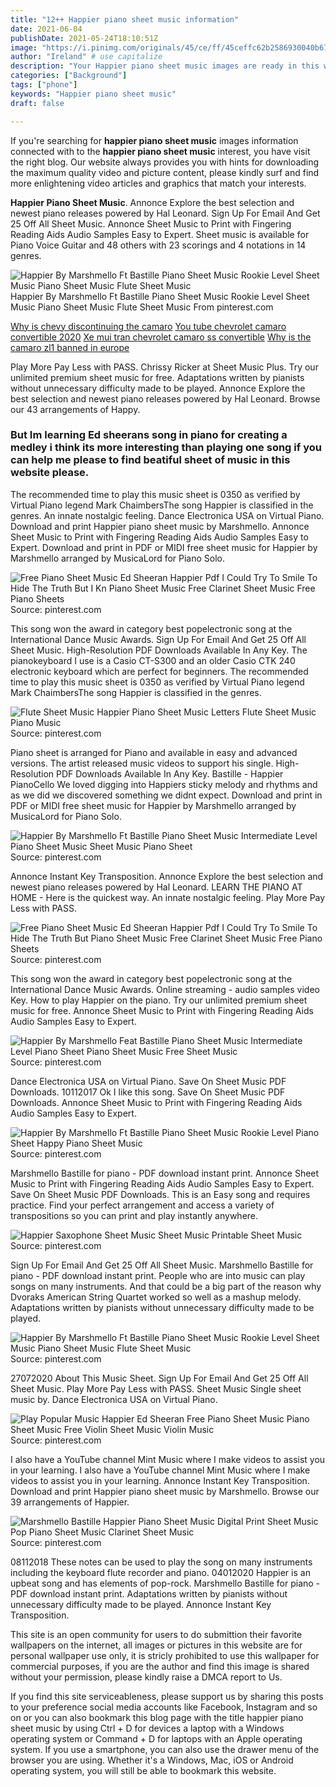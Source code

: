 ```yaml
---
title: "12++ Happier piano sheet music information"
date: 2021-06-04
publishDate: 2021-05-24T18:10:51Z
image: "https://i.pinimg.com/originals/45/ce/ff/45ceffc62b2586930040b67e04772a88.png"
author: "Ireland" # use capitalize
description: "Your Happier piano sheet music images are ready in this website. Happier piano sheet music are a topic that is being searched for and liked by netizens today. You can Find and Download the Happier piano sheet music files here. Download all free images."
categories: ["Background"]
tags: ["phone"]
keywords: "Happier piano sheet music"
draft: false

---
```


If you're searching for **happier piano sheet music** images information connected with to the **happier piano sheet music** interest, you have visit the right  blog.  Our website always  provides you with  hints  for downloading  the maximum  quality video and picture  content, please kindly surf and find more enlightening video articles and graphics  that match your interests.

**Happier Piano Sheet Music**. Annonce Explore the best selection and newest piano releases powered by Hal Leonard. Sign Up For Email And Get 25 Off All Sheet Music. Annonce Sheet Music to Print with Fingering Reading Aids Audio Samples Easy to Expert. Sheet music is available for Piano Voice Guitar and 48 others with 23 scorings and 4 notations in 14 genres.

![Happier By Marshmello Ft Bastille Piano Sheet Music Rookie Level Sheet Music Piano Sheet Music Flute Sheet Music](https://i.pinimg.com/originals/c1/21/5c/c1215c1f04f1a9f704e4839b24e1331c.jpg "Happier By Marshmello Ft Bastille Piano Sheet Music Rookie Level Sheet Music Piano Sheet Music Flute Sheet Music")
Happier By Marshmello Ft Bastille Piano Sheet Music Rookie Level Sheet Music Piano Sheet Music Flute Sheet Music From pinterest.com

[Why is chevy discontinuing the camaro](/why-is-chevy-discontinuing-the-camaro/)
[You tube chevrolet camaro convertible 2020](/you-tube-chevrolet-camaro-convertible-2020/)
[Xe mui tran chevrolet camaro ss convertible](/xe-mui-tran-chevrolet-camaro-ss-convertible/)
[Why is the camaro zl1 banned in europe](/why-is-the-camaro-zl1-banned-in-europe/)

Play More Pay Less with PASS. Chrissy Ricker at Sheet Music Plus. Try our unlimited premium sheet music for free. Adaptations written by pianists without unnecessary difficulty made to be played. Annonce Explore the best selection and newest piano releases powered by Hal Leonard. Browse our 43 arrangements of Happy.

### But Im learning Ed sheerans song in piano for creating a medley i think its more interesting than playing one song if you can help me please to find beatiful sheet of music in this website please.

The recommended time to play this music sheet is 0350 as verified by Virtual Piano legend Mark ChaimbersThe song Happier is classified in the genres. An innate nostalgic feeling. Dance Electronica USA on Virtual Piano. Download and print Happier piano sheet music by Marshmello. Annonce Sheet Music to Print with Fingering Reading Aids Audio Samples Easy to Expert. Download and print in PDF or MIDI free sheet music for Happier by Marshmello arranged by MusicaLord for Piano Solo.


![Free Piano Sheet Music Ed Sheeran Happier Pdf I Could Try To Smile To Hide The Truth But I Kn Piano Sheet Music Free Clarinet Sheet Music Free Piano Sheets](https://i.pinimg.com/originals/21/a0/5b/21a05b63a077c14946826a9225068793.jpg "Free Piano Sheet Music Ed Sheeran Happier Pdf I Could Try To Smile To Hide The Truth But I Kn Piano Sheet Music Free Clarinet Sheet Music Free Piano Sheets")
Source: pinterest.com

This song won the award in category best popelectronic song at the International Dance Music Awards. Sign Up For Email And Get 25 Off All Sheet Music. High-Resolution PDF Downloads Available In Any Key. The pianokeyboard I use is a Casio CT-S300 and an older Casio CTK 240 electronic keyboard which are perfect for beginners. The recommended time to play this music sheet is 0350 as verified by Virtual Piano legend Mark ChaimbersThe song Happier is classified in the genres.

![Flute Sheet Music Happier Piano Sheet Music Letters Flute Sheet Music Piano Music](https://i.pinimg.com/236x/e0/4d/44/e04d442465ee2b24aa748012c2e5de53.jpg "Flute Sheet Music Happier Piano Sheet Music Letters Flute Sheet Music Piano Music")
Source: pinterest.com

Piano sheet is arranged for Piano and available in easy and advanced versions. The artist released music videos to support his single. High-Resolution PDF Downloads Available In Any Key. Bastille - Happier PianoCello We loved digging into Happiers sticky melody and rhythms and as we did we discovered something we didnt expect. Download and print in PDF or MIDI free sheet music for Happier by Marshmello arranged by MusicaLord for Piano Solo.

![Happier By Marshmello Ft Bastille Piano Sheet Music Intermediate Level Piano Sheet Music Sheet Music Piano Sheet](https://i.pinimg.com/originals/6d/7c/e7/6d7ce7f2b57f62502380fcf9699a336b.jpg "Happier By Marshmello Ft Bastille Piano Sheet Music Intermediate Level Piano Sheet Music Sheet Music Piano Sheet")
Source: pinterest.com

Annonce Instant Key Transposition. Annonce Explore the best selection and newest piano releases powered by Hal Leonard. LEARN THE PIANO AT HOME - Here is the quickest way. An innate nostalgic feeling. Play More Pay Less with PASS.

![Free Piano Sheet Music Ed Sheeran Happier Pdf I Could Try To Smile To Hide The Truth But Piano Sheet Music Free Clarinet Sheet Music Free Piano Sheets](https://i.pinimg.com/originals/e5/8d/e0/e58de0f97d8b75bd9370434dee0866bd.png "Free Piano Sheet Music Ed Sheeran Happier Pdf I Could Try To Smile To Hide The Truth But Piano Sheet Music Free Clarinet Sheet Music Free Piano Sheets")
Source: pinterest.com

This song won the award in category best popelectronic song at the International Dance Music Awards. Online streaming - audio samples video Key. How to play Happier on the piano. Try our unlimited premium sheet music for free. Annonce Sheet Music to Print with Fingering Reading Aids Audio Samples Easy to Expert.

![Happier By Marshmello Feat Bastille Piano Sheet Music Intermediate Level Piano Sheet Piano Sheet Music Free Sheet Music](https://i.pinimg.com/originals/15/06/f3/1506f366e1963ede003f3913afc713ec.jpg "Happier By Marshmello Feat Bastille Piano Sheet Music Intermediate Level Piano Sheet Piano Sheet Music Free Sheet Music")
Source: pinterest.com

Dance Electronica USA on Virtual Piano. Save On Sheet Music PDF Downloads. 10112017 Ok I like this song. Save On Sheet Music PDF Downloads. Annonce Sheet Music to Print with Fingering Reading Aids Audio Samples Easy to Expert.

![Happier By Marshmello Ft Bastille Piano Sheet Music Rookie Level Piano Sheet Happy Piano Sheet Music](https://i.pinimg.com/originals/86/53/f9/8653f94a39c7d928d5cf33b338f708f6.jpg "Happier By Marshmello Ft Bastille Piano Sheet Music Rookie Level Piano Sheet Happy Piano Sheet Music")
Source: pinterest.com

Marshmello Bastille for piano - PDF download instant print. Annonce Sheet Music to Print with Fingering Reading Aids Audio Samples Easy to Expert. Save On Sheet Music PDF Downloads. This is an Easy song and requires practice. Find your perfect arrangement and access a variety of transpositions so you can print and play instantly anywhere.

![Happier Saxophone Sheet Music Sheet Music Printable Sheet Music](https://i.pinimg.com/originals/df/fe/80/dffe800e99a2f192e802d6960f262a3b.png "Happier Saxophone Sheet Music Sheet Music Printable Sheet Music")
Source: pinterest.com

Sign Up For Email And Get 25 Off All Sheet Music. Marshmello Bastille for piano - PDF download instant print. People who are into music can play songs on many instruments. And that could be a big part of the reason why Dvoraks American String Quartet worked so well as a mashup melody. Adaptations written by pianists without unnecessary difficulty made to be played.

![Happier By Marshmello Ft Bastille Piano Sheet Music Rookie Level Sheet Music Piano Sheet Music Flute Sheet Music](https://i.pinimg.com/originals/c1/21/5c/c1215c1f04f1a9f704e4839b24e1331c.jpg "Happier By Marshmello Ft Bastille Piano Sheet Music Rookie Level Sheet Music Piano Sheet Music Flute Sheet Music")
Source: pinterest.com

27072020 About This Music Sheet. Sign Up For Email And Get 25 Off All Sheet Music. Play More Pay Less with PASS. Sheet Music Single sheet music by. Dance Electronica USA on Virtual Piano.

![Play Popular Music Happier Ed Sheeran Free Piano Sheet Music Piano Sheet Music Free Violin Sheet Music Violin Music](https://i.pinimg.com/originals/ed/47/1a/ed471a9a538abf13fa281e341e45a05f.png "Play Popular Music Happier Ed Sheeran Free Piano Sheet Music Piano Sheet Music Free Violin Sheet Music Violin Music")
Source: pinterest.com

I also have a YouTube channel Mint Music where I make videos to assist you in your learning. I also have a YouTube channel Mint Music where I make videos to assist you in your learning. Annonce Instant Key Transposition. Download and print Happier piano sheet music by Marshmello. Browse our 39 arrangements of Happier.

![Marshmello Bastille Happier Piano Sheet Music Digital Print Sheet Music Pop Piano Sheet Music Clarinet Sheet Music](https://i.pinimg.com/originals/45/ce/ff/45ceffc62b2586930040b67e04772a88.png "Marshmello Bastille Happier Piano Sheet Music Digital Print Sheet Music Pop Piano Sheet Music Clarinet Sheet Music")
Source: pinterest.com

08112018 These notes can be used to play the song on many instruments including the keyboard flute recorder and piano. 04012020 Happier is an upbeat song and has elements of pop-rock. Marshmello Bastille for piano - PDF download instant print. Adaptations written by pianists without unnecessary difficulty made to be played. Annonce Instant Key Transposition.

This site is an open community for users to do submittion their favorite wallpapers on the internet, all images or pictures in this website are for personal wallpaper use only, it is stricly prohibited to use this wallpaper for commercial purposes, if you are the author and find this image is shared without your permission, please kindly raise a DMCA report to Us.

If you find this site serviceableness, please support us by sharing this posts to your preference social media accounts like Facebook, Instagram and so on or you can also bookmark this blog page with the title happier piano sheet music by using Ctrl + D for devices a laptop with a Windows operating system or Command + D for laptops with an Apple operating system. If you use a smartphone, you can also use the drawer menu of the browser you are using. Whether it's a Windows, Mac, iOS or Android operating system, you will still be able to bookmark this website.
